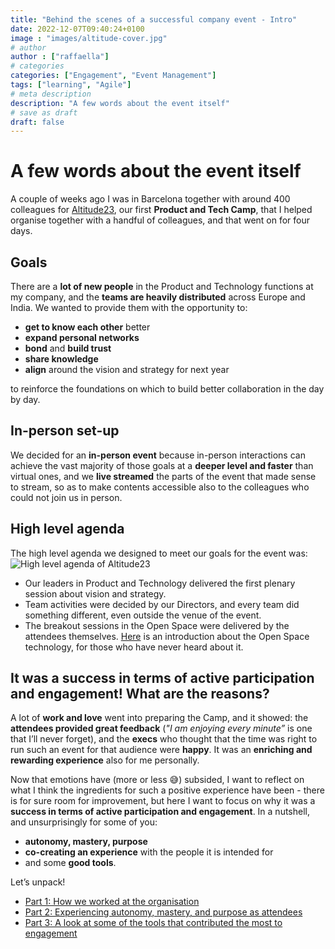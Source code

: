 ```yaml
---
title: "Behind the scenes of a successful company event - Intro"
date: 2022-12-07T09:40:24+0100
image : "images/altitude-cover.jpg"
# author
author : ["raffaella"]
# categories
categories: ["Engagement", "Event Management"]
tags: ["learning", "Agile"]
# meta description
description: "A few words about the event itself"
# save as draft
draft: false
---
```

# A few words about the event itself 

A couple of weeks ago I was in Barcelona together with around 400 colleagues for [Altitude23](https://www.linkedin.com/posts/lastminute%2Ecom_pinkspirit-altitude23-traveltech-activity-7003031642206310400-lJL-), our first **Product and Tech Camp**, that I helped organise together with a handful of colleagues, and that went on for four days. 

## Goals
There are a **lot of new people** in the Product and Technology functions at my company, and the **teams are heavily distributed** across Europe and India. We wanted to provide them with the opportunity to: 

- **get to know each other** better
- **expand personal networks**
- **bond** and **build trust**
- **share knowledge**
- **align** around the vision and strategy for next year

to reinforce the foundations on which to build better collaboration in the day by day.

## In-person set-up
We decided for an **in-person event** because in-person interactions can achieve the vast majority of those goals at a **deeper level and faster** than virtual ones, and we **live streamed** the parts of the event that made sense to stream, so as to make contents accessible also to the colleagues who could not join us in person.  

## High level agenda
The high level agenda we designed to meet our goals for the event was:
![High level agenda of Altitude23](/images/altitude-high-level-agenda.jpg)

- Our leaders in Product and Technology delivered the first plenary session about vision and strategy.
- Team activities were decided by our Directors, and every team did something different, even outside the venue of the event.
- The breakout sessions in the Open Space were delivered by the attendees themselves. [Here](https://openspaceworld.org/wp2/hho/papers/brief-users-guide-open-space-technology/) is an introduction about the Open Space technology, for those who have never heard about it.

## It was a success in terms of active participation and engagement! What are the reasons? 
A lot of **work and love** went into preparing the Camp, and it showed: the **attendees provided great feedback** (*"I am enjoying every minute”* is one that I’ll never forget), and the **execs** who thought that the time was right to run such an event for that audience were **happy**. It was an **enriching and rewarding experience** also for me personally.

Now that emotions have (more or less :sweat_smile:) subsided, I want to reflect on what I think the ingredients for such a positive experience have been - there is for sure room for improvement, but here I want to focus on why it was a **success in terms of active participation and engagement**. 
In a nutshell, and unsurprisingly for some of you: 

- **autonomy, mastery, purpose**
- **co-creating an experience** with the people it is intended for 
- and some **good tools**.

Let’s unpack!

- [Part 1: How we worked at the organisation](https://raffaellarossini.com/blog/20221207_altitude-organisation/)
- [Part 2: Experiencing autonomy, mastery, and purpose as attendees](https://raffaellarossini.com/blog/20221207_altitude-attendees/)
- [Part 3: A look at some of the tools that contributed the most to engagement](https://raffaellarossini.com/blog/20221207_altitude-tools/)